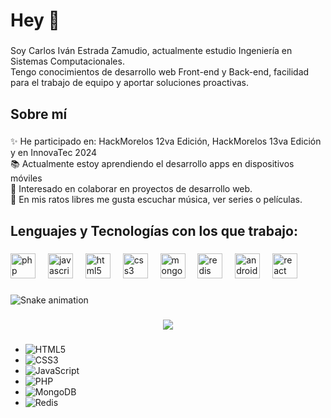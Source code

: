 <h1 align="left">Hey 👋</h1>

###

<p align="left">Soy Carlos Iván Estrada Zamudio, actualmente estudio Ingeniería en Sistemas Computacionales.<br>Tengo conocimientos de desarrollo web Front-end y Back-end, facilidad para el trabajo de equipo y aportar soluciones proactivas.</p>

###

<h2 align="left">Sobre mí</h2>

###

<p align="left">✨ He participado en: HackMorelos 12va Edición, HackMorelos 13va Edición y  en InnovaTec 2024<br>📚 Actualmente estoy aprendiendo el desarrollo apps en dispositivos móviles<br>🎯 Interesado en colaborar en proyectos de desarrollo web.<br>🎲 En mis ratos libres me gusta escuchar música, ver series o películas.</p>

###

<h2 align="left">Lenguajes y Tecnologías con los que trabajo:</h2>

###

<div align="left">
  <img src="https://cdn.jsdelivr.net/gh/devicons/devicon/icons/php/php-original.svg" height="40" alt="php logo"  />
  <img width="12" />
  <img src="https://cdn.jsdelivr.net/gh/devicons/devicon/icons/javascript/javascript-original.svg" height="40" alt="javascript logo"  />
  <img width="12" />
  <img src="https://cdn.jsdelivr.net/gh/devicons/devicon/icons/html5/html5-original.svg" height="40" alt="html5 logo"  />
  <img width="12" />
  <img src="https://cdn.jsdelivr.net/gh/devicons/devicon/icons/css3/css3-original.svg" height="40" alt="css3 logo"  />
  <img width="12" />
  <img src="https://cdn.jsdelivr.net/gh/devicons/devicon/icons/mongodb/mongodb-original.svg" height="40" alt="mongodb logo"  />
  <img width="12" />
  <img src="https://cdn.jsdelivr.net/gh/devicons/devicon/icons/redis/redis-original.svg" height="40" alt="redis logo"  />
  <img width="12" />
  <img src="https://cdn.jsdelivr.net/gh/devicons/devicon/icons/androidstudio/androidstudio-original.svg" height="40" alt="androidstudio logo"  />
  <img width="12" />
  <img src="https://cdn.jsdelivr.net/gh/devicons/devicon/icons/react/react-original.svg" height="40" alt="react logo"  />
</div>

###

<img src="https://raw.githubusercontent.com/CarlosEstradaZamudio/CarlosEstradaZamudio/output/snake.svg" alt="Snake animation" />

###

<div align="center">
  <img src="https://profile-counter.glitch.me/CarlosEstradaZamudio/count.svg?"  />
</div>

###
- ![HTML5](https://img.shields.io/badge/HTML5-E34F26?style=for-the-badge&logo=html5&logoColor=white)
- ![CSS3](https://img.shields.io/badge/CSS3-1572B6?style=for-the-badge&logo=css3&logoColor=white)
- ![JavaScript](https://img.shields.io/badge/JavaScript-F7DF1E?style=for-the-badge&logo=javascript&logoColor=black)
- ![PHP](https://img.shields.io/badge/PHP-777BB4?style=for-the-badge&logo=php&logoColor=white)
- ![MongoDB](https://img.shields.io/badge/MongoDB-47A248?style=for-the-badge&logo=mongodb&logoColor=white)
- ![Redis](https://img.shields.io/badge/Redis-DC382D?style=for-the-badge&logo=redis&logoColor=white)





<!--
**CarlosEstradaZamudio/CarlosEstradaZamudio** is a ✨ _special_ ✨ repository because its `README.md` (this file) appears on your GitHub profile.

Here are some ideas to get you started:

- 🔭 I’m currently working on ...
- 🌱 I’m currently learning ...
- 👯 I’m looking to collaborate on ...
- 🤔 I’m looking for help with ...
- 💬 Ask me about ...
- 📫 How to reach me: ...
- 😄 Pronouns: ...
- ⚡ Fun fact: ...
-->
